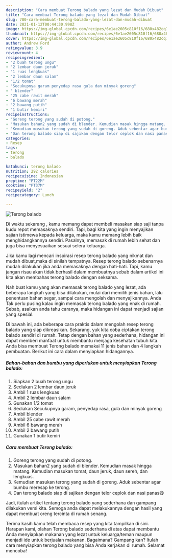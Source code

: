 ```yaml
---
description: "Cara membuat Terong balado yang lezat dan Mudah Dibuat"
title: "Cara membuat Terong balado yang lezat dan Mudah Dibuat"
slug: 780-cara-membuat-terong-balado-yang-lezat-dan-mudah-dibuat
date: 2021-01-12T00:44:30.998Z
image: https://img-global.cpcdn.com/recipes/6e1ae2605c810f16/680x482cq70/terong-balado-foto-resep-utama.jpg
thumbnail: https://img-global.cpcdn.com/recipes/6e1ae2605c810f16/680x482cq70/terong-balado-foto-resep-utama.jpg
cover: https://img-global.cpcdn.com/recipes/6e1ae2605c810f16/680x482cq70/terong-balado-foto-resep-utama.jpg
author: Andrew Ford
ratingvalue: 3.9
reviewcount: 4
recipeingredient:
- "2 buah terong ungu"
- "2 lembar daun jeruk"
- "1 ruas lengkuas"
- "2 lembar daun salam"
- "1/2 tomat"
- "Secukupnya garam penyedap rasa gula dan minyak goreng"
- " blender"
- "25 cabe rawit merah"
- "6 bawang merah"
- "2 bawang putih"
- "1 butir kemiri"
recipeinstructions:
- "Goreng terong yang sudah di potong."
- "Masukan bahan2 yang sudah di blender. Kemudian masak hingga matang. Kemudian masukan tomat, daun jeruk, daun sereh, dan lengkuas."
- "Kemudian masukan terong yang sudah di goreng. Aduk sebentar agar bumbu meresap ke terong."
- "Dan terong balado siap di sajikan dengan telor ceplok dan nasi panas😋"
categories:
- Resep
tags:
- terong
- balado

katakunci: terong balado 
nutrition: 292 calories
recipecuisine: Indonesian
preptime: "PT22M"
cooktime: "PT37M"
recipeyield: "2"
recipecategory: Lunch

---
```



![Terong balado](https://img-global.cpcdn.com/recipes/6e1ae2605c810f16/680x482cq70/terong-balado-foto-resep-utama.jpg)

Di waktu  sekarang , kamu memang dapat membeli masakan siap saji tanpa kudu repot memasaknya sendiri. Tapi, bagi kita yang ingin menyajikan sajian istimewa kepada keluarga, maka kamu memang lebih baik menghidangkannya sendiri. Pasalnya, memasak di rumah lebih sehat dan juga bisa menyesuaikan sesuai selera keluarga.

Jika kamu lagi mencari inspirasi resep terong balado yang nikmat dan mudah dibuat,maka di sinilah tempatnya. Resep terong balado  sebenarnya mudah dilakukan jika anda memasaknya dengan hati-hati. Tapi, kamu jangan risau akan tidak berhasil dalam membuatnya 
sebab dalam artikel ini kita akan membahas terong balado dengan seksama.  



Nah buat kamu yang akan memasak terong balado yang lezat, ada beberapa langkah yang bisa dilakukan, mulai dari memilih jenis bahan, lalu penentuan bahan segar, sampai cara mengolah dan menyajikannya. Anda Tak perlu pusing kalau ingin memasak terong balado yang enak di rumah. Sebab, asalkan anda  tahu caranya, maka hidangan ini dapat menjadi sajian yang spesial.

Di bawah ini, ada beberapa cara praktis  dalam mengolah resep terong balado yang siap dikreasikan. Sekarang, yuk kita coba ciptakan terong balado sendiri di rumah. Tetap dengan bahan yang sederhana, hidangan ini dapat memberi manfaat untuk membantu menjaga kesehatan tubuh kita. Anda bisa membuat Terong balado memakai 11 jenis bahan dan 4 langkah pembuatan. Berikut ini cara dalam menyiapkan hidangannya.

<!--inarticleads1-->

##### Bahan-bahan dan bumbu yang diperlukan untuk menyiapkan Terong balado:

1. Siapkan 2 buah terong ungu
1. Sediakan 2 lembar daun jeruk
1. Ambil 1 ruas lengkuas
1. Ambil 2 lembar daun salam
1. Gunakan 1/2 tomat
1. Sediakan Secukupnya garam, penyedap rasa, gula dan minyak goreng
1. Ambil  blender
1. Ambil 25 cabe rawit merah
1. Ambil 6 bawang merah
1. Ambil 2 bawang putih
1. Gunakan 1 butir kemiri




<!--inarticleads2-->

##### Cara membuat Terong balado:

1. Goreng terong yang sudah di potong.
1. Masukan bahan2 yang sudah di blender. Kemudian masak hingga matang. Kemudian masukan tomat, daun jeruk, daun sereh, dan lengkuas.
1. Kemudian masukan terong yang sudah di goreng. Aduk sebentar agar bumbu meresap ke terong.
1. Dan terong balado siap di sajikan dengan telor ceplok dan nasi panas😋




Jadi, itulah artikel tentang  terong balado  yang sederhana dan gampang dilakukan versi kita. Semoga anda dapat melakukannya dengan hasil yang dapat membuat oreng tercinta di rumah senang. 

Terima kasih kamu telah membaca resep yang kita tampilkan di sini. Harapan kami, olahan  Terong balado sederhana di atas dapat membantu Anda menyiapkan makanan yang lezat untuk keluarga/teman maupun menjadi ide untuk berjualan makanan. Bagaimana? Gampang kan? Itulah cara menyiapkan terong balado yang bisa Anda kerjakan di rumah. Selamat mencoba!

